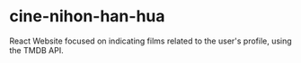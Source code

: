 # cine-nihon-han-hua

React Website focused on indicating films related to the user's profile, using the TMDB API.
